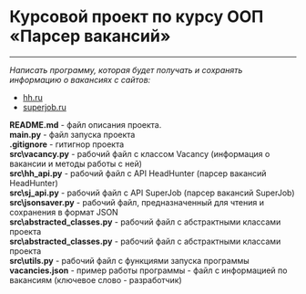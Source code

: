 # **Курсовой проект по курсу ООП «Парсер вакансий»**
***
*Написать программу, которая будет получать и сохранять информацию о вакансиях с сайтов:*<br>
* [hh.ru](http://hh.ru)  <br>
* [superjob.ru](http://superjob.ru)  <br>


**README.md** - файл описания проекта. <br>
**main.py** - файл запуска проекта <br>
**.gitignore** - гитигнор проекта <br>
**src\vacancy.py** - рабочий файл с классом Vacancy (информация о вакансии и методы работы с ней) <br>
**src\hh_api.py** - рабочий файл с API HeadHunter (парсер вакансий HeadHunter) <br>
**src\sj_api.py** - рабочий файл с API SuperJob (парсер вакансий SuperJob) <br>
**src\jsonsaver.py** - рабочий файл, предназначенный для чтения и сохранения в формат JSON <br>
**src\abstracted_classes.py** - рабочий файл с абстрактными классами проекта <br>
**src\abstracted_classes.py** - рабочий файл с абстрактными классами проекта <br>
**src\utils.py** - рабочий файл с функциями запуска программы <br>
**vacancies.json** - пример работы программы - файл с информацией по вакансиям (ключевое слово - разработчик) <br>
